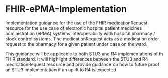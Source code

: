 # FHIR-ePMA-Implementation
Implementation guidance for the use of the FHIR medicationRequest resource for the use case of electronic hospital patient medicines administration (ePMA) systems interoperability with hospital pharmacy / stock control systems. The medicationRequest acts as a medication order request to the pharmacy for a given patient under case on the ward.

This guidance will be applicable to both STU3 and R4 implementations of th FHIR standard. It will highlight differences between the STU3 and R4 medicationRequest resource and provide guidance on how to future proof an STU3 implementation if an uplift to R4 is expected.
